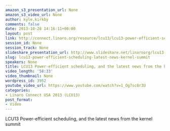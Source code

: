 ```yaml
---
amazon_s3_presentation_url: None
amazon_s3_video_url: None
author: kyle.kirkby
comments: false
date: 2013-10-28 14:16:11+00:00
layout: post
link: http://connect.linaro.org/resource/lcu13/lcu13-power-efficient-scheduling-latest-news-kernel-summit/
session_id: None
session_track: None
slideshare_presentation_url: http://www.slideshare.net/linaroorg/lcu13-pwr-effsched
slug: lcu13-power-efficient-scheduling-latest-news-kernel-summit
speakers: None
title: LCU13 Power-efficient scheduling, and the latest news from the kernel summit
video_length: '58:33'
video_thumbnail: None
wordpress_id: 3952
youtube_video_url: https://www.youtube.com/watch?v=1_Og7sc8r3U
categories:
- Linaro Connect USA 2013 (LCU13)
post_format:
- Video
---
```





LCU13 Power-efficient scheduling, and the latest news from the kernel summit







